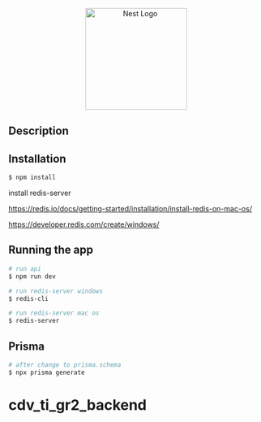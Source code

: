 <p align="center">
  <a href="http://nestjs.com/" target="blank"><img src="https://nestjs.com/img/logo-small.svg" width="200" alt="Nest Logo" /></a>
</p>

## Description

## Installation

```bash
$ npm install
```

install redis-server

https://redis.io/docs/getting-started/installation/install-redis-on-mac-os/

https://developer.redis.com/create/windows/

## Running the app

```bash
# run api
$ npm run dev

# run redis-server windows
$ redis-cli

# run redis-server mac os
$ redis-server

```

## Prisma

```bash
# after change to prisma.schema
$ npx prisma generate

```
# cdv_ti_gr2_backend
